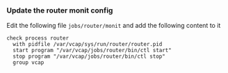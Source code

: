 ### Update the router monit config

Edit the following file `jobs/router/monit` and add the following content to it

```
check process router
  with pidfile /var/vcap/sys/run/router/router.pid
  start program "/var/vcap/jobs/router/bin/ctl start"
  stop program "/var/vcap/jobs/router/bin/ctl stop"
  group vcap
```

